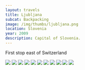 ```yaml
--- 
layout: travels
title: Ljubljana
subcat: Backpacking
image: /img/thumbs/ljubljana.png
location: Slovenia
year: 2009
description: Capital of Slovenia.
---
```


First stop east of Switzerland

 <img src="https://lh3.googleusercontent.com/-5KtFmgE8ZZ0/T1vbRZHuW0I/AAAAAAAABgM/1Imtp39FPGk/w600-h450-no/DSCF2097.JPG">

 <img src="https://lh6.googleusercontent.com/-BxOEzFRF8Ks/T1vbOW-JhMI/AAAAAAAABfE/vg6N0D5vF9o/w600-h450-no/DSCF2085.JPG">

 <img src="https://lh3.googleusercontent.com/-KD7gIPMtZTc/T1vbOjY5d-I/AAAAAAAABfU/F8CNIS2E-ck/w372-h498-no/DSCF2087.JPG">

 <img src="https://lh6.googleusercontent.com/-oOrDrDTlxD0/T1vbOTB9j3I/AAAAAAAABfI/-wh3Ga3CUgM/w372-h498-no/DSCF2088.JPG">

 <img src="https://lh4.googleusercontent.com/-0T8fymiIPIY/T1vbQwO9n0I/AAAAAAAABf0/jbausqOVZwA/w372-h498-no/DSCF2089.JPG">

 <img src="https://lh5.googleusercontent.com/-bpi-O4vERr0/T1vbP2viBQI/AAAAAAAABfg/yVO1ZWxuHMU/w600-h450-no/DSCF2090.JPG">

 <img src="https://lh3.googleusercontent.com/-fpOVDFRuTYo/T1vbQ2aAoSI/AAAAAAAABf4/GHE2dOeDQcE/w600-h450-no/DSCF2091.JPG">

 <img src="https://lh4.googleusercontent.com/-VoeD2Djygvw/T1vbQOeYNdI/AAAAAAAABfo/v3V0-ayJMnw/w600-h450-no/DSCF2092.JPG">

 <img src="https://lh4.googleusercontent.com/-ZZuR5gsMR0I/T1vbQx-l_zI/AAAAAAAABgE/_Lg4tJzz3EM/w600-h450-no/DSCF2094.JPG">

 <img src="https://lh6.googleusercontent.com/-fuPftlMS1RM/T1vbRSyB_cI/AAAAAAAABgI/BNO7aT0yvy8/w372-h498-no/DSCF2096.JPG">

 <img src="https://lh5.googleusercontent.com/-7HFtDfba8Tw/T1vbRhuzNPI/AAAAAAAABgc/ISb6GfMp-98/w372-h498-no/DSCF2098.JPG">


